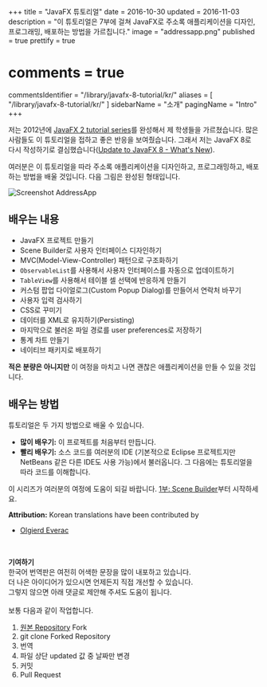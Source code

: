 +++
title = "JavaFX 튜토리얼"
date = 2016-10-30
updated = 2016-11-03
description = "이 튜토리얼은 7부에 걸쳐 JavaFX로 주소록 애플리케이션을 디자인, 프로그래밍, 배포하는 방법을 가르칩니다."
image = "addressapp.png"
published = true
prettify = true
# comments = true
commentsIdentifier = "/library/javafx-8-tutorial/kr/"
aliases = [ 
  "/library/javafx-8-tutorial/kr/" 
]
sidebarName = "소개"
pagingName = "Intro"
+++

저는 2012년에 [JavaFX 2 tutorial series](/library/javafx-2-tutorial/)를 완성해서 제 학생들을 가르쳤습니다. 많은 사람들도 이 튜토리얼을 접하고 좋은 반응을 보여줬습니다. 그래서 저는 JavaFX 8로 다시 작성하기로 결심했습니다([Update to JavaFX 8 - What's New](/blog/update-to-javafx-8-whats-new/)).

여러분은 이 튜토리얼을 따라 주소록 애플리케이션을 디자인하고, 프로그래밍하고, 배포하는 방법을 배울 것입니다. 다음 그림은 완성된 형태입니다.

![Screenshot AddressApp](addressapp.png)


## 배우는 내용

* JavaFX 프로젝트 만들기
* Scene Builder로 사용자 인터페이스 디자인하기
* MVC(Model-View-Controller) 패턴으로 구조화하기
* `ObservableList`를 사용해서 사용자 인터페이스를 자동으로 업데이트하기
* `TableView`를 사용해서 테이블 셀 선택에 반응하게 만들기
* 커스텀 팝업 다이얼로그(Custom Popup Dialog)를 만들어서 연락처 바꾸기
* 사용자 입력 검사하기
* CSS로 꾸미기
* 데이터를 XML로 유지하기(Persisting)
* 마지막으로 불러온 파일 경로를 user preferences로 저장하기
* 통계 차트 만들기
* 네이티브 패키지로 배포하기

**적은 분량은 아니지만** 이 여정을 마치고 나면 괜찮은 애플리케이션을 만들 수 있을 것입니다.


## 배우는 방법

튜토리얼은 두 가지 방법으로 배울 수 있습니다.

* **많이 배우기:** 이 프로젝트를 처음부터 만듭니다.
* **빨리 배우기:** 소스 코드를 여러분의 IDE (기본적으로 Eclipse 프로젝트지만 NetBeans 같은 다른 IDE도 사용 가능)에서 불러옵니다. 그 다음에는 튜토리얼을 따라 코드를 이해합니다.

이 시리즈가 여러분의 여정에 도움이 되길 바랍니다. [1부: Scene Builder](/kr/library/javafx-tutorial/part1/)부터 시작하세요.


<div class="alert alert-success">
  <strong><i class="fa fa-trophy"></i> Attribution:</strong> Korean translations have been contributed by
  <ul>
    <li><a href="https://github.com/olgi3rd" class="alert-link">Olgierd Everac</a></li>
  </ul>
  <br>
  <p>
    <strong>기여하기</strong><br>
    한국어 번역판은 여전히 어색한 문장을 많이 내포하고 있습니다.<br>
    더 나은 아이디어가 있으시면 언제든지 직접 개선할 수 있습니다.<br>
    그렇지 않으면 아래 댓글로 제안해 주셔도 도움이 됩니다.<br><br>
    보통 다음과 같이 작업합니다.<br>
  </p>
  <ol>
    <li><a href="https://github.com/marcojakob/code.makery.ch">원본 Repository</a> Fork</li>
    <li>git clone Forked Repository</li>
    <li>번역</li>
    <li>파일 상단 updated 값 중 날짜만 변경</li>
    <li>커밋</li>
    <li>Pull Request</li>
  </ol>
</div>
